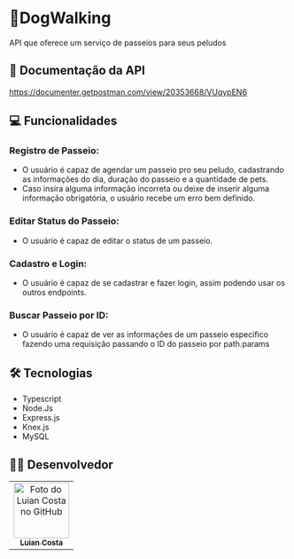 # 🐶DogWalking
API que oferece um serviço de passeios para seus peludos

## 🔗 Documentação da API
https://documenter.getpostman.com/view/20353668/VUqypEN6

## 💻 Funcionalidades

### Registro de Passeio:
- O usuário é capaz de agendar um passeio pro seu peludo, cadastrando as informações do dia, duração do passeio e a quantidade de pets.
- Caso insira alguma informação incorreta ou deixe de inserir alguma informação obrigatória, o usuário recebe um erro bem definido.

### Editar Status do Passeio:
- O usuário é capaz de editar o status de um passeio.

### Cadastro e Login:
- O usuário é capaz de se cadastrar e fazer login, assim podendo usar os outros endpoints.

### Buscar Passeio por ID:
- O usuário é capaz de ver as informações de um passeio específico fazendo uma requisição passando o ID do passeio por path.params

## 🛠️ Tecnologias

- Typescript
- Node.Js
- Express.js
- Knex.js
- MySQL 

## 🧑‍💻 Desenvolvedor

<table>
  <tr>
    <td align="center">
      <a href="#">
        <img src="https://avatars.githubusercontent.com/u/99013911?v=4" width="100px;" alt="Foto do Luian Costa no GitHub"/><br>
        <sub>
          <b>Luian Costa</b>
        </sub>
      </a>
    </td>
  </tr>
</table>